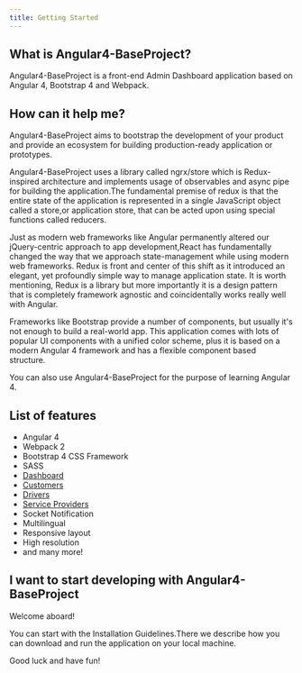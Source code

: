 ```yaml
---
title: Getting Started
---
```


## What is Angular4-BaseProject?

Angular4-BaseProject  is a front-end Admin Dashboard application based on Angular 4, Bootstrap 4 and Webpack.

## How can it help me?

Angular4-BaseProject aims to bootstrap the development of your product and provide an ecosystem for building production-ready application or prototypes.

Angular4-BaseProject uses a library called ngrx/store which is Redux-inspired architecture  and implements usage of observables and async pipe for building the application.The fundamental premise of redux is that the entire state of the application is represented in a single JavaScript object called a store,or application store, that can be acted upon using special functions called reducers. 

Just as modern web frameworks like Angular permanently altered our jQuery-centric approach to app development,React has fundamentally changed the way that we approach state-management while using modern web frameworks. Redux is front and center of this shift as it introduced an elegant, yet profoundly simple way to manage application state. It is worth mentioning, Redux is a library but more importantly it is a design pattern that is completely framework agnostic and coincidentally works really well with Angular.

Frameworks like Bootstrap provide a number of components, but usually it's not enough to build a real-world app. This application comes with lots of popular UI components with a unified color scheme, 
plus it is based on a modern Angular 4 framework and has a flexible component based structure.

You can also use Angular4-BaseProject for the purpose of learning Angular 4.

## List of features

* Angular 4
* Webpack 2
* Bootstrap 4 CSS Framework
* SASS
* [Dashboard](http://54.200.235.37:3001/#/pages/dashboard)
* [Customers](http://54.200.235.37:3001/#/pages/customer/allcustomers)
* [Drivers](http://54.200.235.37:3001/#/pages/driver/allrides)
* [Service Providers](http://54.200.235.37:3001/#/pages/serviceProvider/allservices)
* Socket Notification
* Multilingual
* Responsive layout
* High resolution
* and many more!

## I want to start developing with Angular4-BaseProject

Welcome aboard!

You can start with the Installation Guidelines.There we describe how you can download and run the application on your local machine.

Good luck and have fun!